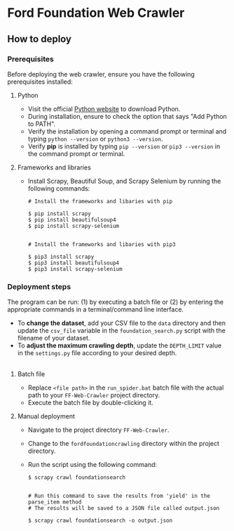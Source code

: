 # Ford Foundation Web Crawler
## How to deploy
### Prerequisites
Before deploying the web crawler, ensure you have the following prerequisites installed:

1. Python
    * Visit the official [Python website](https://www.python.org) to download Python.
    * During installation, ensure to check the option that says "Add Python to PATH".
    * Verify the installation by opening a command prompt or terminal and typing ```python --version``` or ```python3 --version```.
    * Verify **pip** is installed by typing ```pip --version``` or ```pip3 --version``` in the command prompt or terminal.


2. Frameworks and libraries
    * Install Scrapy, Beautiful Soup, and Scrapy Selenium by running the following commands:
   
      ```
      # Install the frameworks and libaries with pip
      
      $ pip install scrapy
      $ pip install beautifulsoup4
      $ pip install scrapy-selenium
      
      
      # Install the frameworks and libaries with pip3
      
      $ pip3 install scrapy
      $ pip3 install beautifulsoup4
      $ pip3 install scrapy-selenium
      ```

### Deployment steps
The program can be run: (1) by executing a batch file or (2) by entering the appropriate commands in a terminal/command line interface.

* To **change the dataset**, add your CSV file to the ```data``` directory and then update the ```csv_file``` variable in the ```foundation_search.py``` script with the filename of your dataset.
* To **adjust the maximum crawling depth**, update the ```DEPTH_LIMIT``` value in the ```settings.py``` file according to your desired depth.
<br/><br/>

1. Batch file
   * Replace ```<file path>``` in the ```run_spider.bat``` batch file with the actual path to your ```FF-Web-Crawler``` project directory.
   * Execute the batch file by double-clicking it.


2. Manual deployment
   * Navigate to the project directory ```FF-Web-Crawler```.
   * Change to the ```fordfoundationcrawling``` directory within the project directory.
   * Run the script using the following command:
   
      ``` 
      $ scrapy crawl foundationsearch
      
      
      # Run this command to save the results from 'yield' in the parse_item method
      # The results will be saved to a JSON file called output.json
      
      $ scrapy crawl foundationsearch -o output.json
      ```
